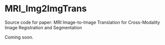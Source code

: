# MRI_Img2ImgTrans
Source code for paper: MRI Image-to-Image Translation for Cross-Modality Image Registration and Segmentation

Coming soon.
